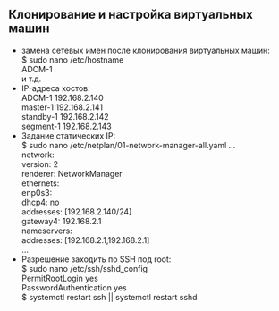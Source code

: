 ## Клонирование и настройка виртуальных машин ##

- замена сетевых имен после клонирования виртуальных машин:  
  $ sudo nano /etc/hostname  
  ADCM-1  
  и т.д.  
- IP-адреса хостов:   
   ADCM-1    192.168.2.140   
   master-1  192.168.2.141   
   standby-1 192.168.2.142   
   segment-1 192.168.2.143   
- Задание статических IP:   
  $ sudo nano /etc/netplan/01-network-manager-all.yaml
...   
network:   
  version: 2   
  renderer: NetworkManager   
  ethernets:   
   enp0s3:   
     dhcp4: no   
     addresses: [192.168.2.140/24]   
     gateway4: 192.168.2.1   
     nameservers:   
         addresses: [192.168.2.1,192.168.2.1]   
...
- Разрешение заходить по SSH под root:   
$ sudo nano /etc/ssh/sshd_config   
PermitRootLogin yes   
PasswordAuthentication yes   
$ systemctl restart ssh || systemctl restart sshd
   
